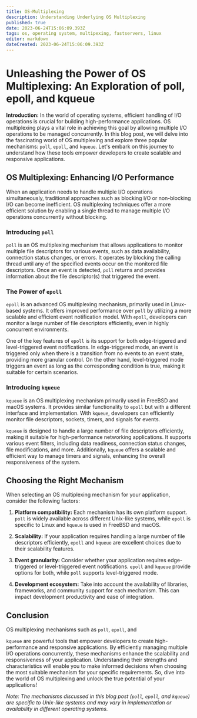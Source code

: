 ```yaml
---
title: OS-Multiplexing
description: Understanding Underlying OS Multiplexing
published: true
date: 2023-06-24T15:06:09.393Z
tags: os, operating system, multipexing, fastservers, linux
editor: markdown
dateCreated: 2023-06-24T15:06:09.393Z
---
```


# Unleashing the Power of OS Multiplexing: An Exploration of poll, epoll, and kqueue

**Introduction:**
In the world of operating systems, efficient handling of I/O operations is crucial for building high-performance applications. OS multiplexing plays a vital role in achieving this goal by allowing multiple I/O operations to be managed concurrently. In this blog post, we will delve into the fascinating world of OS multiplexing and explore three popular mechanisms: `poll`, `epoll`, and `kqueue`. Let's embark on this journey to understand how these tools empower developers to create scalable and responsive applications.

## OS Multiplexing: Enhancing I/O Performance
When an application needs to handle multiple I/O operations simultaneously, traditional approaches such as blocking I/O or non-blocking I/O can become inefficient. OS multiplexing techniques offer a more efficient solution by enabling a single thread to manage multiple I/O operations concurrently without blocking.

### Introducing `poll`
`poll` is an OS multiplexing mechanism that allows applications to monitor multiple file descriptors for various events, such as data availability, connection status changes, or errors. It operates by blocking the calling thread until any of the specified events occur on the monitored file descriptors. Once an event is detected, `poll` returns and provides information about the file descriptor(s) that triggered the event.

### The Power of `epoll`
`epoll` is an advanced OS multiplexing mechanism, primarily used in Linux-based systems. It offers improved performance over `poll` by utilizing a more scalable and efficient event notification model. With `epoll`, developers can monitor a large number of file descriptors efficiently, even in highly concurrent environments.

One of the key features of `epoll` is its support for both edge-triggered and level-triggered event notifications. In edge-triggered mode, an event is triggered only when there is a transition from no events to an event state, providing more granular control. On the other hand, level-triggered mode triggers an event as long as the corresponding condition is true, making it suitable for certain scenarios.

### Introducing `kqueue`
`kqueue` is an OS multiplexing mechanism primarily used in FreeBSD and macOS systems. It provides similar functionality to `epoll` but with a different interface and implementation. With `kqueue`, developers can efficiently monitor file descriptors, sockets, timers, and signals for events.

`kqueue` is designed to handle a large number of file descriptors efficiently, making it suitable for high-performance networking applications. It supports various event filters, including data readiness, connection status changes, file modifications, and more. Additionally, `kqueue` offers a scalable and efficient way to manage timers and signals, enhancing the overall responsiveness of the system.

## Choosing the Right Mechanism
When selecting an OS multiplexing mechanism for your application, consider the following factors:

1. **Platform compatibility:** Each mechanism has its own platform support. `poll` is widely available across different Unix-like systems, while `epoll` is specific to Linux and `kqueue` is used in FreeBSD and macOS.

2. **Scalability:** If your application requires handling a large number of file descriptors efficiently, `epoll` and `kqueue` are excellent choices due to their scalability features.

3. **Event granularity:** Consider whether your application requires edge-triggered or level-triggered event notifications. `epoll` and `kqueue` provide options for both, while `poll` supports level-triggered mode.

4. **Development ecosystem:** Take into account the availability of libraries, frameworks, and community support for each mechanism. This can impact development productivity and ease of integration.

## Conclusion
OS multiplexing mechanisms such as `poll`, `epoll`, and

 `kqueue` are powerful tools that empower developers to create high-performance and responsive applications. By efficiently managing multiple I/O operations concurrently, these mechanisms enhance the scalability and responsiveness of your application. Understanding their strengths and characteristics will enable you to make informed decisions when choosing the most suitable mechanism for your specific requirements. So, dive into the world of OS multiplexing and unlock the true potential of your applications!

*Note: The mechanisms discussed in this blog post (`poll`, `epoll`, and `kqueue`) are specific to Unix-like systems and may vary in implementation or availability in different operating systems.*